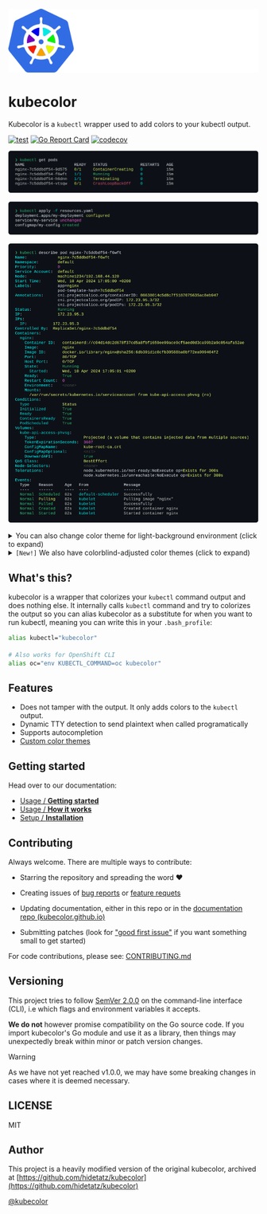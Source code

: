 ![Kubecolor logo](./assets/img/Kubecolor_Logo_large.png)

# kubecolor

Kubecolor is a `kubectl` wrapper used to add colors to your kubectl output.

[![test](https://github.com/kubecolor/kubecolor/actions/workflows/test.yml/badge.svg)](https://github.com/kubecolor/kubecolor/actions/workflows/test.yml)
[![Go Report Card](https://goreportcard.com/badge/github.com/kubecolor/kubecolor)](https://goreportcard.com/report/github.com/kubecolor/kubecolor)
[![codecov](https://codecov.io/gh/kubecolor/kubecolor/graph/badge.svg)](https://codecov.io/gh/kubecolor/kubecolor)

![screenshot](./docs/kubectl-get-pods.svg)

![screenshot](./docs/kubectl-apply.svg)

![screenshot](./docs/kubectl-describe-pod.svg)

<details>
<summary>You can also change color theme for light-background environment (click to expand)</summary>

> ![screenshot](./docs/kubectl-get-pods-light.svg)
>
> ![screenshot](./docs/kubectl-apply-light.svg)
>
> ![screenshot](./docs/kubectl-describe-pod-light.svg)

</details>

<details>
<summary><code>[New!]</code> We also have colorblind-adjusted color themes (click to expand)</summary>

> ![screenshot](./docs/kubectl-get-pods-protanopia.svg)
>
> ![screenshot](./docs/kubectl-get-pods-deuteranopia.svg)
>
> ![screenshot](./docs/kubectl-get-pods-tritanopia.svg)
>
> **Note:**
> As of version `v0.3.0`, both `deuteranopia` and `tritanopia` themes are the same as `protanopia`. They may differ in future versions when we better tune them. Set your configuration to match your color-blindness type so you will benefit of the future changes. We gladly accept suggestions on how to improve them.

</details>

## What's this?

kubecolor is a wrapper that colorizes your `kubectl` command output and does nothing else.
It internally calls `kubectl` command and try to colorizes the output so
you can alias kubecolor as a substitute for when you want to run kubectl,
meaning you can write this in your `.bash_profile`:

```sh
alias kubectl="kubecolor"

# Also works for OpenShift CLI
alias oc="env KUBECTL_COMMAND=oc kubecolor"
```

## Features

- Does not tamper with the output. It only adds colors to the `kubectl` output.
- Dynamic TTY detection to send plaintext when called programatically
- Supports autocompletion
- [Custom color themes](https://kubecolor.github.io/customizing/themes/)

## Getting started

Head over to our documentation:

- [Usage / **Getting started**](https://kubecolor.github.io/usage/getting-started/)
- [Usage / **How it works**](https://kubecolor.github.io/usage/how-it-works/)
- [Setup / **Installation**](https://kubecolor.github.io/setup/install/)

## Contributing

Always welcome. There are multiple ways to contribute:

- Starring the repository and spreading the word ❤️

- Creating issues of [bug reports](https://github.com/kubecolor/kubecolor/issues/new?template=bug.yml)
  or [feature requets](https://github.com/kubecolor/kubecolor/issues/new?template=feature.yml)

- Updating documentation, either in this repo or in the [documentation repo (kubecolor.github.io)](https://github.com/kubecolor/kubecolor.github.io)

- Submitting patches
  (look for ["good first issue"](https://github.com/kubecolor/kubecolor/issues?q=is%3Aissue+is%3Aopen+label%3A%22good+first+issue%22)
  if you want something small to get started)

For code contributions, please see: [CONTRIBUTING.md](./CONTRIBUTING.md)

## Versioning

This project tries to follow [SemVer 2.0.0](https://semver.org/)
on the command-line interface (CLI), i.e which flags and environment variables
it accepts.

**We do not** however promise compatibility on the Go source code.
If you import kubecolor's Go module and use it as a library, then things may
unexpectedly break within minor or patch version changes.

> [!WARNING]
> As we have not yet reached v1.0.0, we may have some breaking changes
> in cases where it is deemed necessary.

## LICENSE

MIT

## Author

This project is a heavily modified version of the original kubecolor,
archived at [https://github.com/hidetatz/kubecolor](https://github.com/hidetatz/kubecolor)

[@kubecolor](https://github.com/kubecolor)
